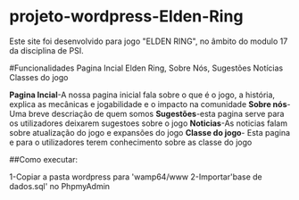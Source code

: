 # projeto-wordpress-Elden-Ring


Este site foi desenvolvido para jogo "ELDEN RING", no âmbito do modulo 17 da disciplina de PSI.

#Funcionalidades
Pagina Incial Elden Ring,
Sobre Nós,
Sugestões
Notícias 
Classes do jogo


**Pagina Incial**-A nossa pagina inicial fala sobre o que é o jogo, a história, explica as mecânicas e jogabilidade e o impacto na comunidade
**Sobre nós**- Uma breve descriação de quem somos
**Sugestões**-esta pagina serve para os utilizadores deixarem sugestoes sobre o jogo
**Noticias**-As noticias falam sobre atualização do jogo e expansões do jogo
**Classe do jogo**- Esta pagina e para o utilizadores terem conhecimento sobre as classe do jogo

##Como executar:

1-Copiar a pasta wordpress para 'wamp64/www
2-Importar'base de dados.sql' no PhpmyAdmin
